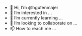 - 👋 Hi, I’m @hgutenmajer
- 👀 I’m interested in ...
- 🌱 I’m currently learning ...
- 💞️ I’m looking to collaborate on ...
- 📫 How to reach me ...

<!---
hgutenmajer/hgutenmajer is a ✨ special ✨ repository because its `README.md` (this file) appears on your GitHub profile.
You can click the Preview link to take a look at your changes.
--->
